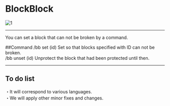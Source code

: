 # BlockBlock
![1](http://gigantessbeta.esy.es/block/BlockBlock.png)
***
You can set a block that can not be broken by a command.

##Command
/bb set (id) Set so that blocks specified with ID can not be broken.<br>
/bb unset (id) Unprotect the block that had been protected until then.
***
## To do list
・It will correspond to various languages.<br>
・We will apply other minor fixes and changes.

